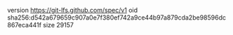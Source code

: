 version https://git-lfs.github.com/spec/v1
oid sha256:d542a679659c907a0e7f380ef742a9ce44b97a879cda2be98596dc867eca441f
size 29157
